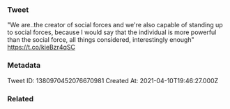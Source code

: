 ### Tweet
"We are..the creator of social forces and we're also capable of standing up to social forces, because I would say that the individual is more powerful than the social force, all things considered, interestingly enough" https://t.co/kieBzr4qSC

### Metadata
Tweet ID: 1380970452076670981
Created At: 2021-04-10T19:46:27.000Z

### Related

